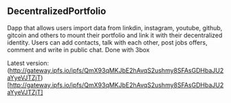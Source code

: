 ## DecentralizedPortfolio

  Dapp that allows users import data from linkdin, instagram, youtube, github, gitcoin and others to mount their portfolio and link it with their decentralized identity. Users can add contacts, talk with each other, post jobs offers, comment and write in public chat. Done with 3box

  Latest version: (http://gateway.ipfs.io/ipfs/QmX93qMKJbE2hAvqS2ushmy8SFAsGDHbaJU2aYyeVJTZjT)[http://gateway.ipfs.io/ipfs/QmX93qMKJbE2hAvqS2ushmy8SFAsGDHbaJU2aYyeVJTZjT]
